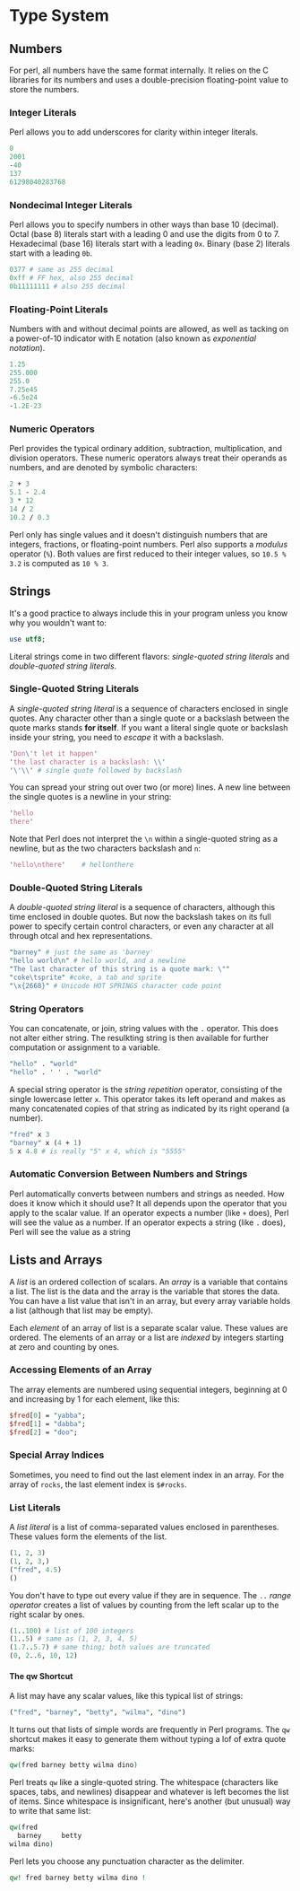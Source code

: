 # Type System

## Numbers

For perl, all numbers have the same format internally. It relies on the C libraries for its numbers and uses a double-precision floating-point value to store the numbers.

### Integer Literals

Perl allows you to add underscores for clarity within integer literals.

```perl
0
2001
-40
137
61298040283768
```

### Nondecimal Integer Literals

Perl allows you to specify numbers in other ways than base 10 (decimal). Octal (base 8) literals start with a leading 0 and use the digits from 0 to 7. Hexadecimal (base 16) literals start with a leading `0x`. Binary (base 2) literals start with a leading `0b`.

```perl
0377 # same as 255 decimal
0xff # FF hex, also 255 decimal
0b11111111 # also 255 decimal
```

### Floating-Point Literals

Numbers with and without decimal points are allowed, as well as tacking on a power-of-10 indicator with E notation (also known as *exponential notation*).

```perl
1.25
255.000
255.0
7.25e45
-6.5e24
-1.2E-23
```

### Numeric Operators

Perl provides the typical ordinary addition, subtraction, multiplication, and division operators. These numeric operators always treat their operands as numbers, and are denoted by symbolic characters:

```perl
2 + 3
5.1 - 2.4
3 * 12
14 / 2
10.2 / 0.3
```

Perl only has single values and it doesn't distinguish numbers that are integers, fractions, or floating-point numbers. Perl also supports a *modulus* operator (`%`). Both values are first reduced to their integer values, so `10.5 % 3.2` is computed as `10 % 3`.

## Strings

It's a good practice to always include this in your program unless you know why you wouldn't want to:

```perl
use utf8;
```

Literal strings come in two different flavors: *single-quoted string literals* and *double-quoted string literals*.

### Single-Quoted String Literals

A *single-quoted string literal* is a sequence of characters enclosed in single quotes. Any character other than a single quote or a backslash between the quote marks stands **for itself**. If you want a literal single quote or backslash inside your string, you need to *escape* it with a backslash.

```perl
'Don\'t let it happen'
'the last character is a backslash: \\'
'\'\\' # single quote followed by backslash
```

You can spread your string out over two (or more) lines. A new line between the single quotes is a newline in your string:

```perl
'hello
there'
```

Note that Perl does not interpret the `\n` within a single-quoted string as a newline, but as the two characters backslash and `n`:

```perl
'hello\nthere'    # hellonthere
```

### Double-Quoted String Literals

A *double-quoted string literal* is a sequence of characters, although this time enclosed in double quotes. But now the backslash takes on its full power to specify certain control characters, or even any character at all through otcal and hex representations.

```perl
"barney" # just the same as 'barney'
"hello world\n" # hello world, and a newline
"The last character of this string is a quote mark: \""
"coke\tsprite" #coke, a tab and sprite
"\x{2668}" # Unicode HOT SPRINGS character code point
```

### String Operators

You can concatenate, or join, string values with the `.` operator. This does not alter either string. The resulkting string is then available for further computation or assignment to a variable.

```perl
"hello" . "world"
"hello" . ' ' . "world"
```

A special string operator is the *string repetition* operator, consisting of the single lowercase letter `x`. This operator takes its left operand and makes as many concatenated copies of that string as indicated by its right operand (a number).

```perl
"fred" x 3
"barney" x (4 + 1)
5 x 4.8 # is really "5" x 4, which is "5555"
```

### Automatic Conversion Between Numbers and Strings

Perl automatically converts between numbers and strings as needed. How does it know which it should use? It all depends upon the operator that you apply to the scalar value. If an operator expects a number (like `+` does), Perl will see the value as a number. If an operator expects a string (like `.` does), Perl will see the value as a string

## Lists and Arrays

A *list* is an ordered collection of scalars. An *array* is a variable that contains a list. The list is the data and the array is the variable that stores the data. You can have a list value that isn't in an array, but every array variable holds a list (although that list may be empty).

Each *element* of an array of list is a separate scalar value. These values are ordered. The elements of an array or a list are *indexed* by integers starting at zero and counting by ones.

### Accessing Elements of an Array

The array elements are numbered using sequential integers, beginning at 0 and increasing by 1 for each element, like this:

```perl
$fred[0] = "yabba";
$fred[1] = "dabba";
$fred[2] = "doo";
```

### Special Array Indices

Sometimes, you need to find out the last element index in an array. For the array of `rocks`, the last element index is `$#rocks`.

### List Literals

A *list literal* is a list of comma-separated values enclosed in parentheses. These values form the elements of the list.

```perl
(1, 2, 3)
(1, 2, 3,)
("fred", 4.5)
()
```

You don't have to type out every value if they are in sequence. The `..` *range operator* creates a list of values by counting from the left scalar up to the right scalar by ones.

```perl
(1..100) # list of 100 integers
(1..5) # same as (1, 2, 3, 4, 5)
(1.7..5.7) # same thing; both values are truncated
(0, 2..6, 10, 12)
```

#### The qw Shortcut

A list may have any scalar values, like this typical list of strings:

```perl
("fred", "barney", "betty", "wilma", "dino")
```

It turns out that lists of simple words are frequently in Perl programs. The `qw` shortcut makes it easy to generate them without typing a lof of extra quote marks:

```perl
qw(fred barney betty wilma dino)
```

Perl treats `qw` like a single-quoted string. The whitespace (characters like spaces, tabs, and newlines) disappear and whatever is left becomes the list of items. Since whitespace is insignificant, here's another (but unusual) way to write that same list:

```perl
qw(fred
  barney     betty
wilma dino)
```

Perl lets you choose any punctuation character as the delimiter.

```perl
qw! fred barney betty wilma dino !
```
